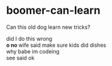 # boomer-can-learn
Can this old dog learn new tricks?

 <head>
</head>
               <body>did I do this wrong
              <br><strong> o no </strong> 
<bold>wife said make sure kids did dishes<bold/>
           <br><body>why babe im codeing</br>
           <body>see said ok<body/>
        
